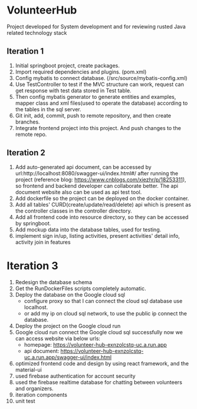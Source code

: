 # VolunteerHub
Project developed for System development and for reviewing rusted Java related technology stack
## Iteration 1
1. Initial springboot project, create packages.
2. Import required dependencies and plugins. (pom.xml)
3. Config mybatis to connect database. (/src/source/mybatis-config.xml)
4. Use TestController to test if the MVC structure can work, request can get response with test data stored in Test table.
5. Then config mybatis generator to generate entities and examples, mapper class and xml files(used to operate the database)
according to the tables in the sql server.
6. Git init, add, commit, push to remote repository, and then create branches.
7. Integrate frontend project into this project. And push changes to the remote repo.

## Iteration 2
1. Add auto-generated api document, can be accessed by url:http://localhost:8080/swagger-ui/index.html#/ after running the project
   (reference blog: https://www.cnblogs.com/xiezhr/p/18253311), so frontend and backend developer can collaborate better.
   The api document website also can be used as api test tool.
2. Add dockerfile so the project can be deployed on the docker container.
3. Add all tables' CURD(create/update/read/delete) api which is present as the controller classes in the controller directory.
4. Add all frontend code into resource directory, so they can be accessed by springboot.
5. Add mockup data into the database tables, used for testing.
6. implement sign in/up, listing activities, present activities' detail info, activity join in features

# Iteration 3
1. Redesign the database schema
2. Get the RunDockerFiles scripts completely automatic.
3. Deploy the database on the Google cloud sql
   - configure proxy so that I can connect the cloud sql database use localhost.
   - or add my ip on cloud sql network, to use the public ip connect the database.
4. Deploy the project on the Google cloud run 
5. Google cloud run connect the Google cloud sql successfully
   now we can access website via below urls:
   - homepage: https://volunteer-hub-exnzolcstq-uc.a.run.app
   - api document: https://volunteer-hub-exnzolcstq-uc.a.run.app/swagger-ui/index.html
6. optimized frontend code and design by using react framework, and the material-ui
7. used firebase authentication for account security
8. used the firebase realtime database for chatting between volunteers and organizers.
9. iteration components
10. unit test
